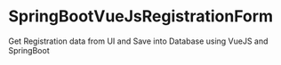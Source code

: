 # SpringBootVueJsRegistrationForm
Get Registration data from UI and Save into Database using VueJS and SpringBoot
